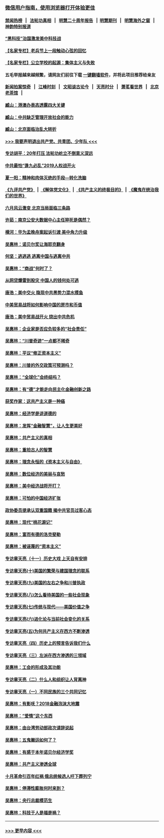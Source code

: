 ### [微信用户指南，使用浏览器打开体验更佳](https://github.com/gfw-breaker/banned-news1/blob/master/indexes/wechat-guide.md?t=0)
#### [禁闻热榜](热点新闻.md?t=0)  &nbsp;&nbsp;|&nbsp;&nbsp; [法轮功真相](https://github.com/gfw-breaker/truth/blob/master/README.md?t=0) &nbsp;&nbsp;|&nbsp;&nbsp; [明慧二十周年报告](https://github.com/gfw-breaker/mh-reports/blob/master/README.md?t=0) &nbsp;&nbsp;|&nbsp;&nbsp;[明慧期刊](https://github.com/gfw-breaker/mh-qikan) &nbsp;&nbsp;|&nbsp;&nbsp; [明慧海外之窗](https://github.com/gfw-breaker/mh-news/blob/master/README.md?t=0) &nbsp;&nbsp;|&nbsp;&nbsp; [神韵特别报道](https://github.com/gfw-breaker/mh-news/blob/master/shenyun.md?t=0)
#### [“黑科技”治国激发美中科技战](../pages/nsc423/n11638056.md?t=02081602) 
#### [【名家专栏】老兵节上一段触动心弦的回忆](../pages/nsc423/n11646016.md?t=02081602) 
#### [【名家专栏】公立学校的起源：集体主义与失败](../pages/nsc423/n11601833.md?t=02081602) 
#### 五毛举报越来越频繁，请网友们前往下载 [一键翻墙软件](https://github.com/gfw-breaker/ssr-accounts)，并将此项目推荐给亲友
#### [新闻拍案惊奇](https://github.com/gfw-breaker/banned-news1/blob/master/pages/link4.md) &nbsp;&nbsp;|&nbsp;&nbsp; [江峰时刻](https://github.com/gfw-breaker/banned-news1/blob/master/pages/link4.md) &nbsp;&nbsp;|&nbsp;&nbsp; [文昭谈古论今](https://github.com/gfw-breaker/banned-news1/blob/master/pages/link4.md) &nbsp;&nbsp;|&nbsp;&nbsp; [天亮时分](https://github.com/gfw-breaker/banned-news1/blob/master/pages/link4.md) &nbsp;&nbsp;|&nbsp;&nbsp; [萧茗看世界](https://github.com/gfw-breaker/banned-news1/blob/master/pages/link4.md) &nbsp;&nbsp;|&nbsp;&nbsp; [北京老茶馆](https://github.com/gfw-breaker/banned-news1/blob/master/pages/link4.md) &nbsp;&nbsp;|&nbsp;&nbsp; 
#### [臧山：港澳办表态透露四大关键](../pages/nsc423/n11421628.md?t=02081602) 
#### [臧山：中共缺乏管理开放社会的能力](../pages/nsc423/n11407457.md?t=02081602) 
#### [臧山：北京面临治乱大转折](../pages/nsc423/n11406895.md?t=02081602) 
#### [>>> 我要声明退出共产党、共青团、少年队 <<<](https://github.com/begood0513/goodnews/blob/master/quit/letter.md) 
#### [专访胡平：20年打压 法轮功屹立不倒意义深远](../pages/nsc423/n11398800.md?t=02081602) 
#### [中共最怕“逢九必乱”2019人权战开火](../pages/nsc423/n11385248.md?t=02081602) 
#### [夏一阳：精神和肉体灭绝的手段—转化洗脑](../pages/nsc423/n11368250.md?t=02081602) 
#### [《九评共产党》](https://github.com/begood0513/9ping.md/blob/master/README.md) &nbsp;|&nbsp; [《解体党文化》](../../../../jtdwh.md/blob/master/README.md)  &nbsp;|&nbsp; [《共产主义的终极目的》](../../../../gczydzjmd.md/blob/master/README.md) &nbsp;|&nbsp; [《魔鬼在统治我们的世界》](../../../../mgztzwmdsj.md/blob/master/README.md) 
#### [六月风云激变 北京当局面临三条路](../pages/nsc423/n11313668.md?t=02081602) 
#### [许茹：南京公安大数据中心主任猝死是偶然？](../pages/nsc423/n11064744.md?t=02081602) 
#### [横河：华为孟晚舟案起诉引渡 美中角力升级](../pages/nsc423/n11027230.md?t=02081602) 
#### [吴惠林：诺贝尔奖让海耶克翻身](../pages/nsc423/n10890049.md?t=02081602) 
#### [何坚：逃逃逃 逃离中国与逃离中共](../pages/nsc423/n10592891.md?t=02081602) 
#### [吴惠林：“商战”何时了？](../pages/nsc423/n10573558.md?t=02081602) 
#### [从网贷爆雷到股灾 中国人的钱何处可逃](../pages/nsc423/n10572800.md?t=02081602) 
#### [唐浩：美中交火 隐现中共黑势力混水摸鱼](../pages/nsc423/n10544040.md?t=02081602) 
#### [中美贸易战将如何影响中国的房市和币值](../pages/nsc423/n10543697.md?t=02081602) 
#### [唐浩：美中贸易战开火 烧出中共危机](../pages/nsc423/n10540126.md?t=02081602) 
#### [吴惠林：企业家是否应负较多的“社会责任”](../pages/nsc423/n10535022.md?t=02081602) 
#### [吴惠林：“川普奇迹”一点都不稀奇](../pages/nsc423/n10512808.md?t=02081602) 
#### [吴惠林：平议“修正资本主义”](../pages/nsc423/n10495724.md?t=02081602) 
#### [吴惠林：川普的外交政策可预测吗？](../pages/nsc423/n10462387.md?t=02081602) 
#### [吴惠林：“全球化”会终结吗？](../pages/nsc423/n10452838.md?t=02081602) 
#### [吴惠林：有“德”才能走向民主化金融创新之路](../pages/nsc423/n10432292.md?t=02081602) 
#### [获奖作家：这共产主义是一种癌](../pages/nsc423/n10431541.md?t=02081602) 
#### [吴惠林：经济学是讲道德的](../pages/nsc423/n10398014.md?t=02081602) 
#### [吴惠林：发挥“金融智慧”，让人生更美好](../pages/nsc423/n10375019.md?t=02081602) 
#### [吴惠林：共产主义的真相](../pages/nsc423/n10351394.md?t=02081602) 
#### [吴惠林：重拾古人的智慧](../pages/nsc423/n10337691.md?t=02081602) 
#### [吴惠林：理念永恒的《资本主义与自由》](../pages/nsc423/n10316274.md?t=02081602) 
#### [吴惠林：数位经济的美丽与哀愁](../pages/nsc423/n10292946.md?t=02081602) 
#### [吴惠林：美中经济战将开打？](../pages/nsc423/n10258825.md?t=02081602) 
#### [吴惠林：可怕的中国经济扩张](../pages/nsc423/n10219147.md?t=02081602) 
#### [政协委员提承认双重国籍 揭中共官员过客心态](../pages/nsc423/n10208809.md?t=02081602) 
#### [吴惠林：现代“桃花源记”](../pages/nsc423/n10185234.md?t=02081602) 
#### [吴惠林：富而有德的洛克斐勒](../pages/nsc423/n10142264.md?t=02081602) 
#### [吴惠林：被诬蔑的“资本主义”](../pages/nsc423/n10124816.md?t=02081602) 
#### [专访章天亮（十一）历史大戏 上天自有安排](../pages/nsc423/n10094905.md?t=02081602) 
#### [专访章天亮(十)美国的繁荣与建国理念的联系](../pages/nsc423/n10094899.md?t=02081602) 
#### [专访章天亮(九)美国的左右之争和川普执政](../pages/nsc423/n10094889.md?t=02081602) 
#### [专访章天亮(八)怎么看待美国的一些社会现象](../pages/nsc423/n10094857.md?t=02081602) 
#### [专访章天亮(七)传统与现代——美国价值之争](../pages/nsc423/n10093140.md?t=02081602) 
#### [专访章天亮(六)进化论与当前社会变化的关系](../pages/nsc423/n10092036.md?t=02081602) 
#### [专访章天亮(五)为何共产主义在西方不断渗透](../pages/nsc423/n10083620.md?t=02081602) 
#### [专访章天亮（四）历史上的预言告诉我们什么](../pages/nsc423/n10083606.md?t=02081602) 
#### [专访章天亮（三）左派在西方渗透的三领域](../pages/nsc423/n10081115.md?t=02081602) 
#### [吴惠林：工会的形成及其功能](../pages/nsc423/n10080633.md?t=02081602) 
#### [专访章天亮（二）什么人和组织让人背离神](../pages/nsc423/n10076637.md?t=02081602) 
#### [专访章天亮（一）不同民族的三个共同记忆](../pages/nsc423/n10074188.md?t=02081602) 
#### [吴惠林：有影呒？2018金融泡沫大地震](../pages/nsc423/n10040534.md?t=02081602) 
#### [吴惠林：“爱情”这个东西](../pages/nsc423/n10019423.md?t=02081602) 
#### [吴惠林：由台湾劳动部政次请辞说起](../pages/nsc423/n9979679.md?t=02081602) 
#### [吴惠林：五鬼搬运如何了？](../pages/nsc423/n9925338.md?t=02081602) 
#### [吴惠林：有感于本年诺贝尔经济学奖](../pages/nsc423/n9871883.md?t=02081602) 
#### [吴惠林：共产主义渗透全球](../pages/nsc423/n9812748.md?t=02081602) 
#### [十月革命引百年红祸 俄总统候选人吁下葬列宁](../pages/nsc423/n9810182.md?t=02081602) 
#### [吴惠林：停滞性膨胀何时来到？](../pages/nsc423/n9764136.md?t=02081602) 
#### [吴惠林：央行总裁模范生](../pages/nsc423/n9728134.md?t=02081602) 
#### [吴惠林：科技于人是福是祸？](../pages/nsc423/n9672982.md?t=02081602) 

----
#### [ >>> 更早内容 <<< ](../indexes/nsc423-earlier.md)
